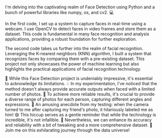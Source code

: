  I'm delving into the captivating realm of Face Detection using Python and a bunch of powerful libraries like numpy, os, and cv2. 💻

In the first code, I set up a system to capture faces in real-time using a webcam. I use OpenCV to detect faces in video frames and store them as a dataset. This code is fundamental in many face recognition and analysis applications, providing a robust foundation for further exploration.

The second code takes us further into the realm of facial recognition. Leveraging the K-nearest neighbors (KNN) algorithm, I built a system that recognizes faces by comparing them with a pre-existing dataset. This project not only showcases the power of machine learning but also highlights the practical applications of facial recognition technology.

📸 While this Face Detection project is undeniably impressive, it's essential to acknowledge its limitations. 💡 In my experimentation, I've noticed that the method doesn't always provide accurate outputs when faced with a limited number of photos. 🤔 To achieve more reliable results, it's crucial to provide a diverse range of photos for each person, capturing different angles and expressions. 🔄 An amusing anecdote from my testing: when the camera turned to me after capturing my friend's photo, it hilariously labeled me as him! 😄 This hiccup serves as a gentle reminder that while the technology is incredible, it's not infallible. 👀 Nevertheless, we can enhance its accuracy and reliability with a bit of tweaking and a more comprehensive dataset. 🚀
Join me on this exhilarating journey through the data universe! 
